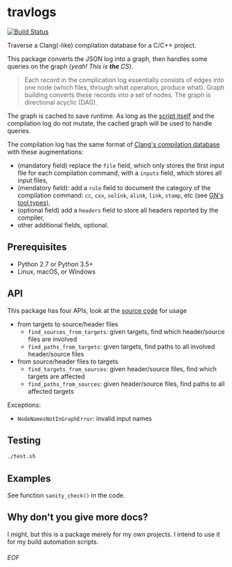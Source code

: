 # travlogs

[![Build Status](https://travis-ci.org/Leedehai/travlogs.svg?branch=master)](https://travis-ci.org/Leedehai/travlogs)

Traverse a Clang(-like) compilation database for a C/C++ project.

This package converts the JSON log into a graph, then handles some queries on the graph (*yeah! This is **the** CS*).

> Each record in the complication log essentially consists of edges into one node (which files, through what operation, produce what). Graph building converts these records into a set of nodes. The graph is directional acyclic (DAG).

The graph is cached to save runtime. As long as the [script itself](./travlogs.py) and the compilation log do not mutate, the cached graph will be used to handle queries.

The compilation log has the same format of [Clang's compilation database](https://clang.llvm.org/docs/JSONCompilationDatabase.html) with these augmentations:
- (mandatory field) replace the `file` field, which only stores the first input file for each compilation command, with a `inputs` field, which stores all input files,
- (mendatory field): add a `rule` field to document the category of the compilation command: `cc`, `cxx`, `solink`, `alink`, `link`, `stamp`, etc (see [GN's tool types](https://gn.googlesource.com/gn/+/master/docs/reference.md#tool-types)),
- (optional field) add a `headers` field to store all headers reported by the compiler,
- other additional fields, optional.

## Prerequisites

- Python 2.7 or Python 3.5+
- Linux, macOS, or Windows

## API

This package has four APIs, look at the [source code](./travlogs.py) for usage
- from targets to source/header files
    - `find_sources_from_targets`: given targets, find which header/source files are involved
    - `find_paths_from_targets`: given targets, find paths to all involved header/source files
- from source/header files to targets
    - `find_targets_from_sources`: given header/source files, find which targets are affected
    - `find_paths_from_sources`: given header/source files, find paths to all affected targets

Exceptions:
- `NodeNamesNotInGraphError`: invalid input names

## Testing

```bash
./test.sh
```

## Examples

See function `sanity_check()` in the code.

## Why don't you give more docs?
I might, but this is a package merely for my own projects. I intend to use it for my build automation scripts.

###### EOF
